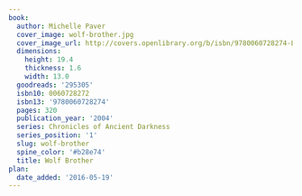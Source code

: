 ```yaml
---
book:
  author: Michelle Paver
  cover_image: wolf-brother.jpg
  cover_image_url: http://covers.openlibrary.org/b/isbn/9780060728274-L.jpg
  dimensions:
    height: 19.4
    thickness: 1.6
    width: 13.0
  goodreads: '295305'
  isbn10: 0060728272
  isbn13: '9780060728274'
  pages: 320
  publication_year: '2004'
  series: Chronicles of Ancient Darkness
  series_position: '1'
  slug: wolf-brother
  spine_color: '#b28e74'
  title: Wolf Brother
plan:
  date_added: '2016-05-19'
---
```

